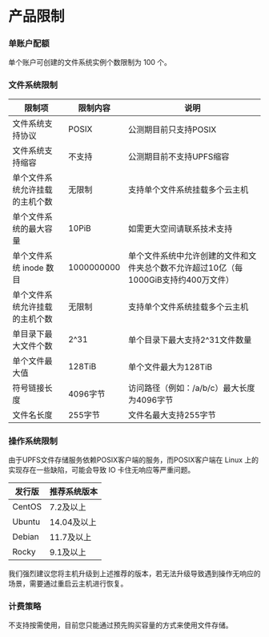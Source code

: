 

# 产品限制

### 单账户配额
单个账户可创建的文件系统实例个数限制为 100 个。

### 文件系统限制
| 限制项	             | 限制内容	      | 说明                                               |
|------------------|------------|--------------------------------------------------|
| 文件系统支持协议	        | POSIX      | 公测期目前只支持POSIX	                                   |
| 文件系统支持缩容	        | 不支持        | 公测期目前不支持UPFS缩容	                                  |
| 单个文件系统允许挂载的主机个数	 | 无限制        | 支持单个文件系统挂载多个云主机	                                 |
| 单个文件系统的最大容量	     | 10PiB      | 如需更大空间请联系技术支持	                                   |
| 单个文件系统 inode 数目	 | 1000000000 | 单个文件系统中允许创建的文件和文件夹总个数不允许超过10亿（每1000GiB支持约400万文件） |
| 单个文件系统允许挂载的主机个数	 | 无限制        | 支持单个文件系统挂载多个云主机	                                 |
| 单目录下最大文件个数	      | 2^31       | 单个目录下最大支持2^31文件数量	                               |
| 单个文件最大值	         | 128TiB     | 单个文件最大为128TiB	                                   |
| 符号链接长度	          | 4096字节     | 访问路径（例如：/a/b/c）最大长度为4096字节                       |
| 文件名长度	           | 255字节      | 文件名最大支持255字节                                     |


### 操作系统限制
由于UPFS文件存储服务依赖POSIX客户端的服务，而POSIX客户端在 Linux 上的实现存在一些缺陷，可能会导致 IO 卡住无响应等严重问题。

| 发行版     | 推荐系统版本   |
|---------|----------|
| CentOS	 | 7.2及以上	  |
| Ubuntu	 | 14.04及以上 |
| Debian  | 11.7及以上	 |
| Rocky   | 9.1及以上	  |

我们强烈建议您将主机升级到上述推荐的版本，若无法升级导致遇到操作无响应的场景，需要通过重启云主机进行恢复。


### 计费策略
不支持按需使用，目前您只能通过预先购买容量的方式来使用文件存储。
